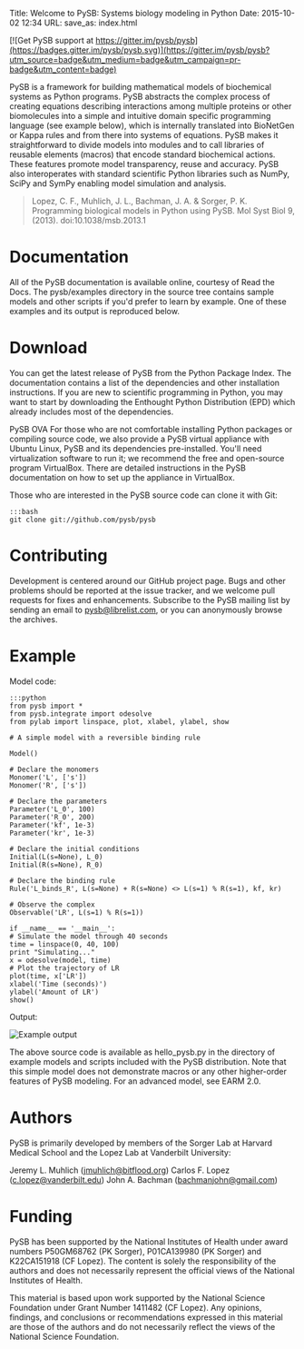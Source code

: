 Title: Welcome to PySB: Systems biology modeling in Python
Date: 2015-10-02 12:34
URL:
save_as: index.html

[![Get PySB support at https://gitter.im/pysb/pysb](https://badges.gitter.im/pysb/pysb.svg)](https://gitter.im/pysb/pysb?utm_source=badge&utm_medium=badge&utm_campaign=pr-badge&utm_content=badge)

PySB is a framework for building mathematical models of biochemical systems as Python programs. PySB abstracts the complex process of creating equations describing interactions among multiple proteins or other biomolecules into a simple and intuitive domain specific programming language (see example below), which is internally translated into BioNetGen or Kappa rules and from there into systems of equations. PySB makes it straightforward to divide models into modules and to call libraries of reusable elements (macros) that encode standard biochemical actions. These features promote model transparency, reuse and accuracy. PySB also interoperates with standard scientific Python libraries such as NumPy, SciPy and SymPy enabling model simulation and analysis.

> Lopez, C. F., Muhlich, J. L., Bachman, J. A. & Sorger, P. K. Programming biological models in Python using PySB. Mol Syst Biol 9, (2013). doi:10.1038/msb.2013.1

# Documentation

All of the PySB documentation is available online, courtesy of Read the Docs. The pysb/examples directory in the source tree contains sample models and other scripts if you'd prefer to learn by example. One of these examples and its output is reproduced below.

# Download

You can get the latest release of PySB from the Python Package Index. The documentation contains a list of the dependencies and other installation instructions. If you are new to scientific programming in Python, you may want to start by downloading the Enthought Python Distribution (EPD) which already includes most of the dependencies.

PySB OVA For those who are not comfortable installing Python packages or compiling source code, we also provide a PySB virtual appliance with Ubuntu Linux, PySB and its dependencies pre-installed. You'll need virtualization software to run it; we recommend the free and open-source program VirtualBox. There are detailed instructions in the PySB documentation on how to set up the appliance in VirtualBox.

Those who are interested in the PySB source code can clone it with Git:

    :::bash
    git clone git://github.com/pysb/pysb

# Contributing

Development is centered around our GitHub project page. Bugs and other problems should be reported at the issue tracker, and we welcome pull requests for fixes and enhancements. Subscribe to the PySB mailing list by sending an email to pysb@librelist.com, or you can anonymously browse the archives.

# Example

Model code:

    :::python
    from pysb import *
    from pysb.integrate import odesolve
    from pylab import linspace, plot, xlabel, ylabel, show

    # A simple model with a reversible binding rule

    Model()

    # Declare the monomers
    Monomer('L', ['s'])
    Monomer('R', ['s'])

    # Declare the parameters
    Parameter('L_0', 100)
    Parameter('R_0', 200)
    Parameter('kf', 1e-3)
    Parameter('kr', 1e-3)

    # Declare the initial conditions
    Initial(L(s=None), L_0)
    Initial(R(s=None), R_0)

    # Declare the binding rule
    Rule('L_binds_R', L(s=None) + R(s=None) <> L(s=1) % R(s=1), kf, kr)

    # Observe the complex
    Observable('LR', L(s=1) % R(s=1))

    if __name__ == '__main__':
    # Simulate the model through 40 seconds
    time = linspace(0, 40, 100)
    print "Simulating..."
    x = odesolve(model, time)
    # Plot the trajectory of LR
    plot(time, x['LR'])
    xlabel('Time (seconds)')
    ylabel('Amount of LR')
    show()

Output:

![Example output]({filename}/images/example_output.png)

The above source code is available as hello_pysb.py in the directory of example models and scripts included with the PySB distribution. Note that this simple model does not demonstrate macros or any other higher-order features of PySB modeling. For an advanced model, see EARM 2.0.

# Authors

PySB is primarily developed by members of the Sorger Lab at Harvard Medical School and the Lopez Lab at Vanderbilt University:

Jeremy L. Muhlich (jmuhlich@bitflood.org)
Carlos F. Lopez (c.lopez@vanderbilt.edu)
John A. Bachman (bachmanjohn@gmail.com)

# Funding

PySB has been supported by the National Institutes of Health under award numbers P50GM68762 (PK Sorger), P01CA139980 (PK Sorger) and K22CA151918 (CF Lopez). The content is solely the responsibility of the authors and does not necessarily represent the official views of the National Institutes of Health.

This material is based upon work supported by the National Science Foundation under Grant Number 1411482 (CF Lopez). Any opinions, findings, and conclusions or recommendations expressed in this material are those of the authors and do not necessarily reflect the views of the National Science Foundation. 
